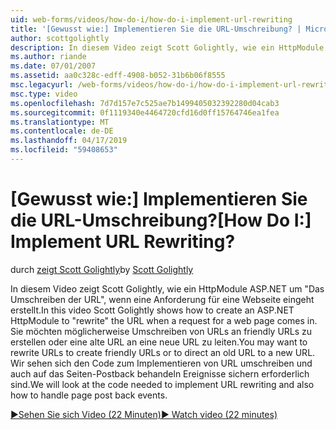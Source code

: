 ```yaml
---
uid: web-forms/videos/how-do-i/how-do-i-implement-url-rewriting
title: '[Gewusst wie:] Implementieren Sie die URL-Umschreibung? | Microsoft-Dokumentation'
author: scottgolightly
description: In diesem Video zeigt Scott Golightly, wie ein HttpModule ASP.NET um "Das Umschreiben der URL", wenn eine Anforderung für eine Webseite eingeht erstellt. Sie möchten möglicherweise schreiben...
ms.author: riande
ms.date: 07/01/2007
ms.assetid: aa0c328c-edff-4908-b052-31b6b06f8555
msc.legacyurl: /web-forms/videos/how-do-i/how-do-i-implement-url-rewriting
msc.type: video
ms.openlocfilehash: 7d7d157e7c525ae7b1499405032392280d04cab3
ms.sourcegitcommit: 0f1119340e4464720cfd16d0ff15764746ea1fea
ms.translationtype: MT
ms.contentlocale: de-DE
ms.lasthandoff: 04/17/2019
ms.locfileid: "59408653"
---
```

# <a name="how-do-i-implement-url-rewriting"></a><span data-ttu-id="9d0b0-105">[Gewusst wie:] Implementieren Sie die URL-Umschreibung?</span><span class="sxs-lookup"><span data-stu-id="9d0b0-105">[How Do I:] Implement URL Rewriting?</span></span>

<span data-ttu-id="9d0b0-106">durch [zeigt Scott Golightly](https://github.com/scottgolightly)</span><span class="sxs-lookup"><span data-stu-id="9d0b0-106">by [Scott Golightly](https://github.com/scottgolightly)</span></span>

<span data-ttu-id="9d0b0-107">In diesem Video zeigt Scott Golightly, wie ein HttpModule ASP.NET um "Das Umschreiben der URL", wenn eine Anforderung für eine Webseite eingeht erstellt.</span><span class="sxs-lookup"><span data-stu-id="9d0b0-107">In this video Scott Golightly shows how to create an ASP.NET HttpModule to "rewrite" the URL when a request for a web page comes in.</span></span> <span data-ttu-id="9d0b0-108">Sie möchten möglicherweise Umschreiben von URLs an friendly URLs zu erstellen oder eine alte URL an eine neue URL zu leiten.</span><span class="sxs-lookup"><span data-stu-id="9d0b0-108">You may want to rewrite URLs to create friendly URLs or to direct an old URL to a new URL.</span></span> <span data-ttu-id="9d0b0-109">Wir sehen sich den Code zum Implementieren von URL umschreiben und auch auf das Seiten-Postback behandeln Ereignisse sichern erforderlich sind.</span><span class="sxs-lookup"><span data-stu-id="9d0b0-109">We will look at the code needed to implement URL rewriting and also how to handle page post back events.</span></span>

[<span data-ttu-id="9d0b0-110">&#9654;Sehen Sie sich Video (22 Minuten)</span><span class="sxs-lookup"><span data-stu-id="9d0b0-110">&#9654; Watch video (22 minutes)</span></span>](https://channel9.msdn.com/Blogs/ASP-NET-Site-Videos/how-do-i-implement-url-rewriting)
